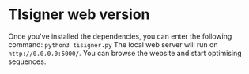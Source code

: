 # TIsigner web version
Once you've installed the dependencies, you can enter the following command:
```python3 tisigner.py```
The local web server will run on ```http://0.0.0.0:5000/```. You can browse the website and start optimising sequences.
